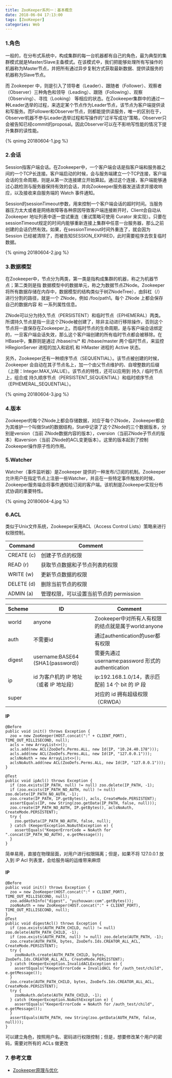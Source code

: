 ```yaml
---
title: ZooKeeper系列一：基本概念
date: 2018-06-04 17:13:00
tags: [ZooKeeper]
categories: Web
---
```

### 1.角色
一般的，在分布式系统中，构成集群的每一台机器都有自己的角色，最为典型的集群模式就是Master/Slave主备模式。在该模式中，我们把能够处理所有写操作的机器称为Master节点，并把所有通过异步复制方式获取最新数据、提供读服务的机器称为Slave节点。

而 Zookeeper 中，则是引入了领导者（Leader）、跟随者（Follower）、观察者（Observer）三种角色和领导（Leading）、跟随（Following）、观察（Observing）、寻找（Looking） 等相应的状态。在Zookeeper集群中的通过一种Leader选举的过程，来选定某个节点作为Leader节点，该节点为客户端提供读和写服务。而Follower和Observer节点，则都能提供读服务，唯一的区别在于，Observer机器不参与Leader选举过程和写操作的"过半写成功"策略，Observer只会被告知已经commit的proposal。因此Observer可以在不影响写性能的情况下提升集群的读性能。

{% qnimg 20180604-1.jpg %}


### 2.会话
Session指客户端会话。在Zookeeper中，一个客户端会话是指客户端和服务器之间的一个TCP长连接。客户端启动的时候，会与服务端建立一个TCP连接，客户端会话的生命周期，则是从第一次连接建立开始算起。通过这个连接，客户端能够通过心跳检测与服务器保持有效的会话，并向Zookeeper服务器发送请求并接收响应，以及接收来自服务端的 Watch 事件通知。

Session的sessionTimeout参数，用来控制一个客户端会话的超时时间。当服务器压力太大或者是网络故障等各种原因导致客户端连接断开时，Client会自动从Zookeeper 地址列表中逐一尝试重连（重试策略可使用 Curator 来实现）。只要在sessionTimeout规定的时间内能够重新连接上集群中任意一台服务器，那么之前创建的会话仍然有效。如果，在sessionTimeout时间外重连了，就会因为 Session 已经被清除了，而被告知SESSION_EXPIRED，此时需要程序去恢复临时数据。

{% qnimg 20180604-2.jpg %}

### 3.数据模型
在Zookeeper中，节点分为两类，第一类是指构成集群的机器，称之为机器节点；第二类则是指 数据模型中的数据单元，称之为数据节点ZNode。Zookeeper将所有数据存储在内存中，数据模型的结构类似于树ZNodeTree），由斜杠（/）进行分割的路径，就是一个 ZNode，例如 /foo/path1。每个 ZNode 上都会保存自己的数据内容 和 一系列属性信息。

ZNode可以分为持久节点（PERSISTENT）和临时节点（EPHEMERAL）两类。所谓持久节点是指一旦这个ZNode被创建了，除非主动进行移除操作，否则这个节点将一直保存在Zookeeper上。而临时节点的生命周期，是与客户端会话绑定的，一旦客户端会话失效，那么这个客户端创建的所有临时节点都会被移除。在HBase中，集群则是通过 /hbase/rs/* 和 /hbase/master 两个临时节点，来监控 HRegionServer 进程的加入和宕机 和 HMaster 进程的 Active 状态。

另外，Zookeeper还有一种顺序节点（SEQUENTIAL）。该节点被创建的时候，Zookeeper 会自动在其子节点名上，加一个由父节点维护的、自增整数的后缀（上限：Integer.MAX_VALUE）。该节点的特性，还可以应用到 持久 / 临时节点 上，组合成 持久顺序节点（PERSISTENT_SEQUENTIAL）和临时顺序节点（EPHEMERAL_SEQUENTIAL）。

{% qnimg 20180604-3.jpg %}

### 4.版本
Zookeeper的每个ZNode上都会存储数据，对应于每个ZNode，Zookeeper都会为其维护一个叫做Stat的数据结构，Stat中记录了这个ZNode的三个数据版本，分别是version（当前 ZNode数据内容的版本），cversion（当前ZNode子节点的版本）和aversion（当前 ZNode的ACL变更版本）。这里的版本起到了控制Zookeeper操作原子性的作用。

### 5.Watcher
Watcher（事件监听器）是Zookeeper 提供的一种发布/订阅的机制。Zookeeper允许用户在指定节点上注册一些Watcher，并且在一些特定事件触发的时候，Zookeeper服务端会将事件通知给订阅的客户端。该机制是Zookeeper实现分布式协调的重要特性。

{% qnimg 20180604-4.jpg %}

### 6.ACL
类似于Unix文件系统，Zookeeper采用ACL（Access Control Lists）策略来进行权限控制。

Command | Comment
---|---
CREATE (c) | 创建子节点的权限
READ (r) | 获取节点数据和子节点列表的权限
WRITE (w) | 更新节点数据的权限
DELETE (d) | 删除当前节点的权限
ADMIN (a) | 管理权限，可以设置当前节点的 permission


Scheme | ID| Comment
---|---|---
world | anyone | Zookeeper中对所有人有权限的结点就是属于world:anyone
auth |不需要id | 通过authentication的user都有权限
digest | username:BASE64 (SHA1(password)) | 需要先通过 username:password 形式的 authentication
ip | 	id 为客户机的 IP 地址（或者 IP 地址段） | ip:192.168.1.0/14，表示匹配前 14 个 bit 的 IP 段
super |  | 对应的 id 拥有超级权限（CRWDA）

#### IP
```
@Before
public void init() throws Exception {
  zoo = new ZooKeeper(HOST.concat(":" + CLIENT_PORT), TIME_OUT_MILLISECOND, null);
  acls = new ArrayList<>();
  acls.add(new ACL(ZooDefs.Perms.ALL, new Id(IP, "10.24.40.178")));
  acls.add(new ACL(ZooDefs.Perms.ALL, new Id(IP, "127.0.0.1")));
  aclsNoAuth = new ArrayList<>();
  aclsNoAuth.add(new ACL(ZooDefs.Perms.ALL, new Id(IP, "127.0.0.1")));
}

@Test
public void ipAcl() throws Exception {
  if (zoo.exists(IP_PATH, null) != null) zoo.delete(IP_PATH, -1);
  if (zoo.exists(IP_PATH_NO_AUTH, null) != null) zoo.delete(IP_PATH_NO_AUTH, -1);
  zoo.create(IP_PATH, IP.getBytes(), acls, CreateMode.PERSISTENT);
  assertEquals(IP, new String(zoo.getData(IP_PATH, false, null)));
  zoo.create(IP_PATH_NO_AUTH, IP.getBytes(), aclsNoAuth, CreateMode.PERSISTENT);
  try {
    zoo.getData(IP_PATH_NO_AUTH, false, null);
  } catch (KeeperException.NoAuthException e) {
    assertEquals("KeeperErrorCode = NoAuth for ".concat(IP_PATH_NO_AUTH), e.getMessage());
  }
}
```
简单易用，直接在物理层面，对用户进行权限隔离；但是，如果不将 127.0.0.1 放入到 IP Acl 列表里，会给服务端的运维带来麻烦

#### IP
```
@Before
public void init() throws Exception {
  zoo = new ZooKeeper(HOST.concat(":" + CLIENT_PORT), TIME_OUT_MILLISECOND, null);
  zoo.addAuthInfo("digest", "yuzhouwan:com".getBytes());
  zooNoAuth = new ZooKeeper(HOST.concat(":" + CLIENT_PORT), TIME_OUT_MILLISECOND, null);
}
@Test
public void digestAcl() throws Exception {
  if (zoo.exists(AUTH_PATH_CHILD, null) != null) zoo.delete(AUTH_PATH_CHILD, -1);
  if (zoo.exists(AUTH_PATH, null) != null) zoo.delete(AUTH_PATH, -1);
  zoo.create(AUTH_PATH, bytes, ZooDefs.Ids.CREATOR_ALL_ACL, CreateMode.PERSISTENT);
  try {
    zooNoAuth.create(AUTH_PATH_CHILD, bytes, ZooDefs.Ids.CREATOR_ALL_ACL, CreateMode.PERSISTENT);
  } catch (KeeperException.InvalidACLException e) {
    assertEquals("KeeperErrorCode = InvalidACL for /auth_test/child", e.getMessage());
  }
  zoo.create(AUTH_PATH_CHILD, bytes, ZooDefs.Ids.CREATOR_ALL_ACL, CreateMode.PERSISTENT);
  try {
    zooNoAuth.delete(AUTH_PATH_CHILD, -1);
  } catch (KeeperException.NoAuthException e) {
    assertEquals("KeeperErrorCode = NoAuth for /auth_test/child", e.getMessage());
  }
  assertEquals(AUTH_PATH, new String(zoo.getData(AUTH_PATH, false, null)));
}
```
可以建立角色，按照用户名、密码进行权限控制；但是，想要修改某个用户的密码，需要对所有的 ACLs 做更改

### 7. 参考文章
- [Zookeeper原理与优化](https://yuzhouwan.com/posts/31915/)
